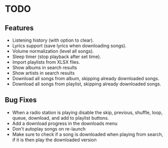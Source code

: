 # TODO

## Features
- Listening history (with option to clear).
- Lyrics support (save lyrics when downloading songs).
- Volume normalization (level all songs).
- Sleep timer (stop playback after set time).
- Import playlists from XLSX files.
- Show albums in search results
- Show artists in search results
- Download all songs from album, skipping already downloaded songs.
- Download all songs from playlist, skipping already downloaded songs.


## Bug Fixes
- When a radio station is playing disable the skip, previous, shuffle, loop, queue, download, and add to playlist buttons.
- Add a download progress in the downloads menu
- Don't autoplay songs on re-launch
- Make sure to check if a song is downloaded when playing from search, if it is then play the downloaded version